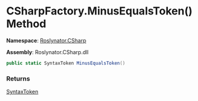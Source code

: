 # CSharpFactory\.MinusEqualsToken\(\) Method

**Namespace**: [Roslynator.CSharp](../../README.md)

**Assembly**: Roslynator\.CSharp\.dll

```csharp
public static SyntaxToken MinusEqualsToken()
```

### Returns

[SyntaxToken](https://docs.microsoft.com/en-us/dotnet/api/microsoft.codeanalysis.syntaxtoken)

